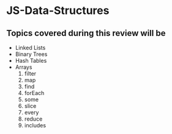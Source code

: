 # JS-Data-Structures

## Topics covered during this review will be

- Linked Lists
- Binary Trees
- Hash Tables
- Arrays
    1. filter
    2. map
    3. find
    4. forEach
    5. some
    6. slice
    7. every
    8. reduce
    9. includes